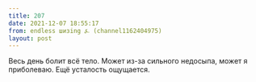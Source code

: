 ```yaml
---
title: 207
date: 2021-12-07 18:55:17
from: endless шизing ⍼ (channel1162404975)
layout: post
---
```


Весь день болит всё тело. Может из-за сильного недосыпа, может я приболеваю. Ещё усталость ощущается.
